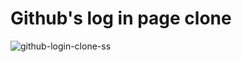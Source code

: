 # Github's log in page clone
![github-login-clone-ss](https://user-images.githubusercontent.com/95606482/209090403-df25661f-441a-4395-a414-bea51739c455.png)

